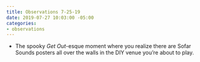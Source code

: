 ```yaml
---
title: Observations 7-25-19
date: 2019-07-27 10:03:00 -05:00
categories:
- observations
---
```


- The spooky *Get Out*-esque moment where you realize there are Sofar Sounds posters all over the walls in the DIY venue you’re about to play.